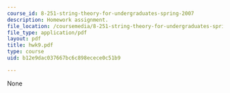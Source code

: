 ```yaml
---
course_id: 8-251-string-theory-for-undergraduates-spring-2007
description: Homework assignment.
file_location: /coursemedia/8-251-string-theory-for-undergraduates-spring-2007/b12e9dac037667bc6c898ecece0c51b9_hwk9.pdf
file_type: application/pdf
layout: pdf
title: hwk9.pdf
type: course
uid: b12e9dac037667bc6c898ecece0c51b9

---
```

None